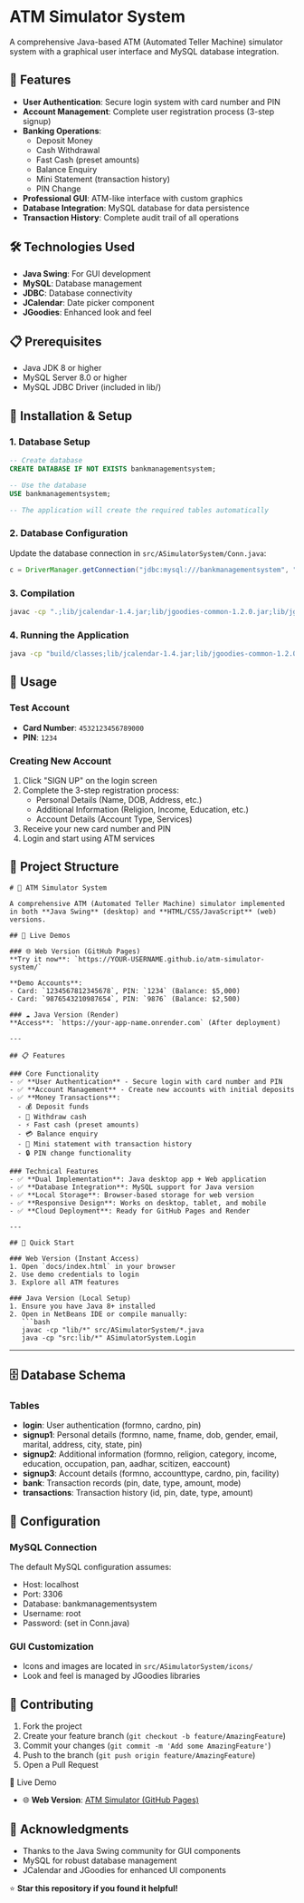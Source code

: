 # ATM Simulator System

A comprehensive Java-based ATM (Automated Teller Machine) simulator system with a graphical user interface and MySQL database integration.

## 🏧 Features

- **User Authentication**: Secure login system with card number and PIN
- **Account Management**: Complete user registration process (3-step signup)
- **Banking Operations**:
  - Deposit Money
  - Cash Withdrawal
  - Fast Cash (preset amounts)
  - Balance Enquiry
  - Mini Statement (transaction history)
  - PIN Change
- **Professional GUI**: ATM-like interface with custom graphics
- **Database Integration**: MySQL database for data persistence
- **Transaction History**: Complete audit trail of all operations

## 🛠️ Technologies Used

- **Java Swing**: For GUI development
- **MySQL**: Database management
- **JDBC**: Database connectivity
- **JCalendar**: Date picker component
- **JGoodies**: Enhanced look and feel

## 📋 Prerequisites

- Java JDK 8 or higher
- MySQL Server 8.0 or higher
- MySQL JDBC Driver (included in lib/)

## 🚀 Installation & Setup

### 1. Database Setup
```sql
-- Create database
CREATE DATABASE IF NOT EXISTS bankmanagementsystem;

-- Use the database
USE bankmanagementsystem;

-- The application will create the required tables automatically
```

### 2. Database Configuration
Update the database connection in `src/ASimulatorSystem/Conn.java`:
```java
c = DriverManager.getConnection("jdbc:mysql:///bankmanagementsystem", "root", "YOUR_PASSWORD");
```

### 3. Compilation
```bash
javac -cp ".;lib/jcalendar-1.4.jar;lib/jgoodies-common-1.2.0.jar;lib/jgoodies-looks-2.4.1.jar;mysql-connector-j-8.2.0.jar" -d build/classes src/ASimulatorSystem/*.java
```

### 4. Running the Application
```bash
java -cp "build/classes;lib/jcalendar-1.4.jar;lib/jgoodies-common-1.2.0.jar;lib/jgoodies-looks-2.4.1.jar;mysql-connector-j-8.2.0.jar" ASimulatorSystem.Login
```

## 🎯 Usage

### Test Account
- **Card Number**: `4532123456789000`
- **PIN**: `1234`

### Creating New Account
1. Click "SIGN UP" on the login screen
2. Complete the 3-step registration process:
   - Personal Details (Name, DOB, Address, etc.)
   - Additional Information (Religion, Income, Education, etc.)
   - Account Details (Account Type, Services)
3. Receive your new card number and PIN
4. Login and start using ATM services

## 📁 Project Structure

```
# 🏧 ATM Simulator System

A comprehensive ATM (Automated Teller Machine) simulator implemented in both **Java Swing** (desktop) and **HTML/CSS/JavaScript** (web) versions.

## 🌟 Live Demos

### 🌐 Web Version (GitHub Pages)
**Try it now**: `https://YOUR-USERNAME.github.io/atm-simulator-system/`

**Demo Accounts**:
- Card: `1234567812345678`, PIN: `1234` (Balance: $5,000)
- Card: `9876543210987654`, PIN: `9876` (Balance: $2,500)

### ☁️ Java Version (Render)
**Access**: `https://your-app-name.onrender.com` (After deployment)

---

## 📋 Features

### Core Functionality
- ✅ **User Authentication** - Secure login with card number and PIN
- ✅ **Account Management** - Create new accounts with initial deposits
- ✅ **Money Transactions**:
  - 💰 Deposit funds
  - 🏧 Withdraw cash
  - ⚡ Fast cash (preset amounts)
  - 💳 Balance enquiry
  - 📄 Mini statement with transaction history
  - 🔒 PIN change functionality

### Technical Features
- ✅ **Dual Implementation**: Java desktop app + Web application
- ✅ **Database Integration**: MySQL support for Java version
- ✅ **Local Storage**: Browser-based storage for web version
- ✅ **Responsive Design**: Works on desktop, tablet, and mobile
- ✅ **Cloud Deployment**: Ready for GitHub Pages and Render

---

## 🚀 Quick Start

### Web Version (Instant Access)
1. Open `docs/index.html` in your browser
2. Use demo credentials to login
3. Explore all ATM features

### Java Version (Local Setup)
1. Ensure you have Java 8+ installed
2. Open in NetBeans IDE or compile manually:
   ```bash
   javac -cp "lib/*" src/ASimulatorSystem/*.java
   java -cp "src:lib/*" ASimulatorSystem.Login
   ```

---


## 🗄️ Database Schema

### Tables
- **login**: User authentication (formno, cardno, pin)
- **signup1**: Personal details (formno, name, fname, dob, gender, email, marital, address, city, state, pin)
- **signup2**: Additional information (formno, religion, category, income, education, occupation, pan, aadhar, scitizen, eaccount)
- **signup3**: Account details (formno, accounttype, cardno, pin, facility)
- **bank**: Transaction records (pin, date, type, amount, mode)
- **transactions**: Transaction history (id, pin, date, type, amount)

## 🔧 Configuration

### MySQL Connection
The default MySQL configuration assumes:
- Host: localhost
- Port: 3306
- Database: bankmanagementsystem
- Username: root
- Password: (set in Conn.java)

### GUI Customization
- Icons and images are located in `src/ASimulatorSystem/icons/`
- Look and feel is managed by JGoodies libraries

## 🤝 Contributing

1. Fork the project
2. Create your feature branch (`git checkout -b feature/AmazingFeature`)
3. Commit your changes (`git commit -m 'Add some AmazingFeature'`)
4. Push to the branch (`git push origin feature/AmazingFeature`)
5. Open a Pull Request


🔗 Live Demo

- 🌐 **Web Version**: [ATM Simulator (GitHub Pages)](https://rahulpthk7.github.io/ATM-Simulator-System/)  




## 🙏 Acknowledgments

- Thanks to the Java Swing community for GUI components
- MySQL for robust database management
- JCalendar and JGoodies for enhanced UI components


⭐ **Star this repository if you found it helpful!**
